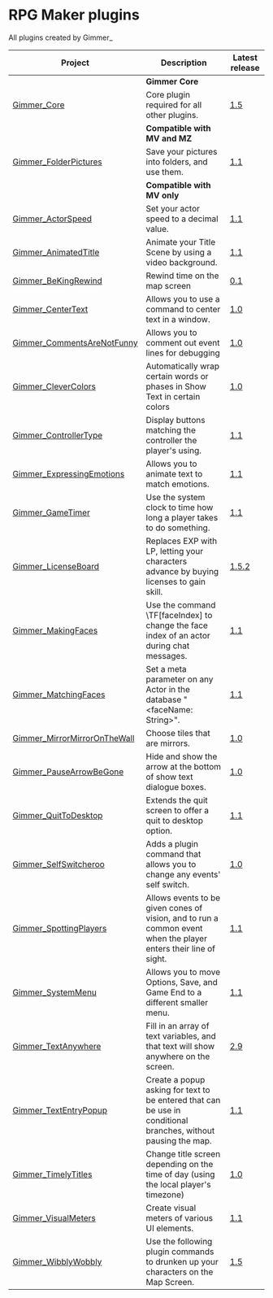 # RPG Maker plugins
All plugins created by Gimmer_

| Project                                            | Description                                                 | Latest release                           |
| -------------------------------------------------- | ----------------------------------------------------------- | ---------------------------------------- |
|                                                    | **Gimmer Core**                                             |                                          |
| [Gimmer_Core][Gimmer_Core]                         | Core plugin required for all other plugins.                 | [1.5][Gimmer_Core_release]               |
|                                                    | **Compatible with MV and MZ**                              |                                          |
| [Gimmer_FolderPictures][Gimmer_FolderPictures]     | Save your pictures into folders, and use them.              | [1.1][Gimmer_FolderPictures_release]     |
|                                                    | **Compatible with MV only**                                |                                          |
| [Gimmer_ActorSpeed][Gimmer_ActorSpeed]             | Set your actor speed to a decimal value.                    | [1.1][Gimmer_ActorSpeed_release]         |
| [Gimmer_AnimatedTitle][Gimmer_AnimatedTitle]       | Animate your Title Scene by using a video background.       | [1.1][Gimmer_AnimatedTitle_release]      |
| [Gimmer_BeKingRewind][Gimmer_BeKindRewind]         | Rewind time on the map screen                                | [0.1][Gimmer_BeKindRewind_release]      |
| [Gimmer_CenterText][Gimmer_CenterText]             | Allows you to use a command to center text in a window.     | [1.0][Gimmer_CenterText_release]         |
| [Gimmer_CommentsAreNotFunny][Gimmer_CommentsAreNotFunny] | Allows you to comment out event lines for debugging  | [1.0][Gimmer_CommentsAreNotFunny_release] |
| [Gimmer_CleverColors][Gimmer_CleverColors] | Automatically wrap certain words or phases in Show Text in certain colors | [1.0][Gimmer_CleverColors_release]
| [Gimmer_ControllerType][Gimmer_ControllerType]     | Display buttons matching the controller the player's using. | [1.1][Gimmer_ControllerType_release]     |
| [Gimmer_ExpressingEmotions][Gimmer_ExpressingEmotions] | Allows you to animate text to match emotions.           | [1.1][Gimmer_ExpressingEmotions_release] |
| [Gimmer_GameTimer][Gimmer_GameTimer]               | Use the system clock to time how long a player takes to do something. | [1.1][Gimmer_GameTimer_release] |
| [Gimmer_LicenseBoard][Gimmer_LicenseBoard]         | Replaces EXP with LP, letting your characters advance by buying licenses to gain skill. | [1.5.2][Gimmer_LicenseBoard_release] |
| [Gimmer_MakingFaces][Gimmer_MakingFaces]           | Use the command \TF[faceIndex] to change the face index of an actor during chat messages. | [1.1][Gimmer_MakingFaces_release] |
| [Gimmer_MatchingFaces][Gimmer_MatchingFaces]       | Set a meta parameter on any Actor in the database "<faceName: String>". | [1.1][Gimmer_MatchingFaces_release] |
| [Gimmer_MirrorMirrorOnTheWall][Gimmer_MirrorMirrorOnTheWall]       | Choose tiles that are mirrors. | [1.0][Gimmer_MirrorMirrorOnTheWall_release] |
| [Gimmer_PauseArrowBeGone][Gimmer_PauseArrowBeGone] | Hide and show the arrow at the bottom of show text dialogue boxes. | [1.0][Gimmer_PauseArrowBeGone_release] |
| [Gimmer_QuitToDesktop][Gimmer_QuitToDesktop]       | Extends the quit screen to offer a quit to desktop option. | [1.1][Gimmer_QuitToDesktop_release] |
| [Gimmer_SelfSwitcheroo][Gimmer_SelfSwitcheroo]     | Adds a plugin command that allows you to change any events' self switch. | [1.0][Gimmer_SelfSwitcheroo_release] |
| [Gimmer_SpottingPlayers][Gimmer_SpottingPlayers]   | Allows events to be given cones of vision, and to run a common event when the player enters their line of sight. | [1.1][Gimmer_SpottingPlayers_release] |
| [Gimmer_SystemMenu][Gimmer_SystemMenu]             | Allows you to move Options, Save, and Game End to a different smaller menu. | [1.1][Gimmer_SystemMenu_release] |
| [Gimmer_TextAnywhere][Gimmer_TextAnywhere]         | Fill in an array of text variables, and that text will show anywhere on the screen. | [2.9][Gimmer_TextAnywhere_release] |
| [Gimmer_TextEntryPopup][Gimmer_TextEntryPopup]     | Create a popup asking for text to be entered that can be use in conditional branches, without pausing the map. | [1.1][Gimmer_TextEntryPopup_release] |
| [Gimmer_TimelyTitles][Gimmer_TimelyTitles]         | Change title screen depending on the time of day (using the local player's timezone) | [1.0][Gimmer_TimelyTitles_release] |
| [Gimmer_VisualMeters][Gimmer_VisualMeters]         | Create visual meters of various UI elements.                | [1.1][Gimmer_VisualMeters_release] |
| [Gimmer_WibblyWobbly][Gimmer_WibblyWobbly]         | Use the following plugin commands to drunken up your characters on the Map Screen. | [1.5][Gimmer_WibblyWobbly_release] |

  [Gimmer_Core]: https://github.com/gimmer/RPG-Maker-MV-Plugins/blob/master/Plugins/Gimmer_Core/
  [Gimmer_Core_release]: https://github.com/gimmer/RPG-Maker-MV-Plugins/blob/master/Plugins/Gimmer_Core/Gimmer_Core.js

  [Gimmer_FolderPictures]: https://github.com/gimmer/RPG-Maker-MV-Plugins/blob/master/Plugins/Gimmer_FolderPictures/
  [Gimmer_FolderPictures_release]: https://github.com/gimmer/RPG-Maker-MV-Plugins/blob/master/Plugins/Gimmer_FolderPictures/Gimmer_FolderPictures.js

  [Gimmer_ActorSpeed]: https://github.com/gimmer/RPG-Maker-MV-Plugins/blob/master/Plugins/Gimmer_ActorSpeed/
  [Gimmer_ActorSpeed_release]: https://github.com/gimmer/RPG-Maker-MV-Plugins/blob/master/Plugins/Gimmer_ActorSpeed/Gimmer_ActorSpeed.js

  [Gimmer_AnimatedTitle]: https://github.com/gimmer/RPG-Maker-MV-Plugins/blob/master/Plugins/Gimmer_AnimatedTitle/
  [Gimmer_AnimatedTitle_release]: https://github.com/gimmer/RPG-Maker-MV-Plugins/blob/master/Plugins/Gimmer_AnimatedTitle/Gimmer_AnimatedTitle.js

  [Gimmer_CenterText]: https://github.com/gimmer/RPG-Maker-MV-Plugins/blob/master/Plugins/Gimmer_CenterText/
  [Gimmer_CenterText_release]: https://github.com/gimmer/RPG-Maker-MV-Plugins/blob/master/Plugins/Gimmer_CenterText/Gimmer_CenterText.js

  [Gimmer_ControllerType]: https://github.com/gimmer/RPG-Maker-MV-Plugins/blob/master/Plugins/Gimmer_ControllerType/
  [Gimmer_ControllerType_release]: https://github.com/gimmer/RPG-Maker-MV-Plugins/blob/master/Plugins/Gimmer_ControllerType/Gimmer_ControllerType.js

  [Gimmer_ExpressingEmotions]: https://github.com/gimmer/RPG-Maker-MV-Plugins/blob/master/Plugins/Gimmer_ExpressingEmotions/
  [Gimmer_ExpressingEmotions_release]: https://github.com/gimmer/RPG-Maker-MV-Plugins/blob/master/Plugins/Gimmer_ExpressingEmotions/Gimmer_ExpressingEmotions.js

  [Gimmer_GameTimer]: https://github.com/gimmer/RPG-Maker-MV-Plugins/blob/master/Plugins/Gimmer_GameTimer/
  [Gimmer_GameTimer_release]: https://github.com/gimmer/RPG-Maker-MV-Plugins/blob/master/Plugins/Gimmer_GameTimer/Gimmer_GameTimer.js

  [Gimmer_LicenseBoard]: https://github.com/gimmer/RPG-Maker-MV-Plugins/blob/master/Plugins/Gimmer_LicenseBoard/
  [Gimmer_LicenseBoard_release]: https://github.com/gimmer/RPG-Maker-MV-Plugins/blob/master/Plugins/Gimmer_LicenseBoard/Gimmer_LicenseBoard.js

  [Gimmer_MakingFaces]: https://github.com/gimmer/RPG-Maker-MV-Plugins/blob/master/Plugins/Gimmer_MakingFaces/
  [Gimmer_MakingFaces_release]: https://github.com/gimmer/RPG-Maker-MV-Plugins/blob/master/Plugins/Gimmer_MakingFaces/Gimmer_MakingFaces.js

  [Gimmer_MatchingFaces]: https://github.com/gimmer/RPG-Maker-MV-Plugins/blob/master/Plugins/Gimmer_MatchingFaces/
  [Gimmer_MatchingFaces_release]: https://github.com/gimmer/RPG-Maker-MV-Plugins/blob/master/Plugins/Gimmer_MatchingFaces/Gimmer_MatchingFaces.js

  [Gimmer_MirrorMirrorOnTheWall]: https://github.com/gimmer/RPG-Maker-MV-Plugins/blob/master/Plugins/Gimmer_MirrorMirrorOnTheWall/
  [Gimmer_MirrorMirrorOnTheWall_release]: https://github.com/gimmer/RPG-Maker-MV-Plugins/blob/master/Plugins/Gimmer_MirrorMirrorOnTheWall/Gimmer_MirrorMirrorOnTheWall.js

  [Gimmer_PauseArrowBeGone]: https://github.com/gimmer/RPG-Maker-MV-Plugins/blob/master/Plugins/Gimmer_PauseArrowBeGone/
  [Gimmer_PauseArrowBeGone_release]: https://github.com/gimmer/RPG-Maker-MV-Plugins/blob/master/Plugins/Gimmer_PauseArrowBeGone/Gimmer_PauseArrowBeGone.js

  [Gimmer_QuitToDesktop]: https://github.com/gimmer/RPG-Maker-MV-Plugins/blob/master/Plugins/Gimmer_QuitToDesktop/
  [Gimmer_QuitToDesktop_release]: https://github.com/gimmer/RPG-Maker-MV-Plugins/blob/master/Plugins/Gimmer_QuitToDesktop/Gimmer_QuitToDesktop.js

  [Gimmer_SelfSwitcheroo]: https://github.com/gimmer/RPG-Maker-MV-Plugins/blob/master/Plugins/Gimmer_SelfSwitcheroo/
  [Gimmer_SelfSwitcheroo_release]: https://github.com/gimmer/RPG-Maker-MV-Plugins/blob/master/Plugins/Gimmer_SelfSwitcheroo/Gimmer_SelfSwitcheroo.js

  [Gimmer_SpottingPlayers]: https://github.com/gimmer/RPG-Maker-MV-Plugins/blob/master/Plugins/Gimmer_SpottingPlayers/
  [Gimmer_SpottingPlayers_release]: https://github.com/gimmer/RPG-Maker-MV-Plugins/blob/master/Plugins/Gimmer_SpottingPlayers/Gimmer_SpottingPlayers.js

  [Gimmer_SystemMenu]: https://github.com/gimmer/RPG-Maker-MV-Plugins/blob/master/Plugins/Gimmer_SystemMenu/
  [Gimmer_SystemMenu_release]: https://github.com/gimmer/RPG-Maker-MV-Plugins/blob/master/Plugins/Gimmer_SystemMenu/Gimmer_SystemMenu.js

  [Gimmer_TextAnywhere]: https://github.com/gimmer/RPG-Maker-MV-Plugins/blob/master/Plugins/Gimmer_TextAnywhere/
  [Gimmer_TextAnywhere_release]: https://github.com/gimmer/RPG-Maker-MV-Plugins/blob/master/Plugins/Gimmer_TextAnywhere/Gimmer_TextAnywhere.js

  [Gimmer_TextEntryPopup]: https://github.com/gimmer/RPG-Maker-MV-Plugins/blob/master/Plugins/Gimmer_TextEntryPopup/
  [Gimmer_TextEntryPopup_release]: https://github.com/gimmer/RPG-Maker-MV-Plugins/blob/master/Plugins/Gimmer_TextEntryPopup/Gimmer_TextEntryPopup.js

  [Gimmer_TimelyTitles]: https://github.com/gimmer/RPG-Maker-MV-Plugins/blob/master/Plugins/Gimmer_TimelyTitles/
  [Gimmer_TimelyTitles_release]: https://github.com/gimmer/RPG-Maker-MV-Plugins/blob/master/Plugins/Gimmer_TimelyTitles/Gimmer_TimelyTitles.js

  [Gimmer_VisualMeters]: https://github.com/gimmer/RPG-Maker-MV-Plugins/blob/master/Plugins/Gimmer_VisualMeters/
  [Gimmer_VisualMeters_release]: https://github.com/gimmer/RPG-Maker-MV-Plugins/blob/master/Plugins/Gimmer_VisualMeters/Gimmer_VisualMeters.js

  [Gimmer_WibblyWobbly]: https://github.com/gimmer/RPG-Maker-MV-Plugins/blob/master/Plugins/Gimmer_WibblyWobbly/
  [Gimmer_WibblyWobbly_release]: https://github.com/gimmer/RPG-Maker-MV-Plugins/blob/master/Plugins/Gimmer_WibblyWobbly/Gimmer_WibblyWobbly.js

  [Gimmer_BeKindRewind]: https://github.com/gimmer/RPG-Maker-MV-Plugins/blob/master/Plugins/Gimmer_BeKindRewind/
  [Gimmer_BeKindRewind_release]: https://github.com/gimmer/RPG-Maker-MV-Plugins/blob/master/Plugins/Gimmer_BeKindRewind/Gimmer_BeKindRewind.js
  
[Gimmer_CleverColors]: https://github.com/gimmer/RPG-Maker-MV-Plugins/blob/master/Plugins/Gimmer_CleverColors/
[Gimmer_CleverColors_release]: https://github.com/gimmer/RPG-Maker-MV-Plugins/blob/master/Plugins/Gimmer_CleverColors/Gimmer_CleverColors.js

[Gimmer_CommentsAreNotFunny]: https://github.com/gimmer/RPG-Maker-MV-Plugins/blob/master/Plugins/Gimmer_CommentsAreNotFunny/
[Gimmer_CommentsAreNotFunny_release]: https://github.com/gimmer/RPG-Maker-MV-Plugins/blob/master/Plugins/Gimmer_CommentsAreNotFunny/Gimmer_CommentsAreNotFunny.js 

